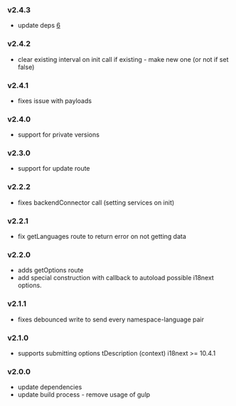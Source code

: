 ### v2.4.3

- update deps [6](https://github.com/locize/i18next-node-locize-backend/pull/6)

### v2.4.2

- clear existing interval on init call if existing - make new one (or not if set false)

### v2.4.1

- fixes issue with payloads

### v2.4.0

- support for private versions

### v2.3.0

- support for update route

### v2.2.2

- fixes backendConnector call (setting services on init)

### v2.2.1

- fix getLanguages route to return error on not getting data

### v2.2.0

- adds getOptions route
- add special construction with callback to autoload possible i18next options.

### v2.1.1

- fixes debounced write to send every namespace-language pair

### v2.1.0

- supports submitting options tDescription (context) i18next >= 10.4.1

### v2.0.0

- update dependencies
- update build process - remove usage of gulp
